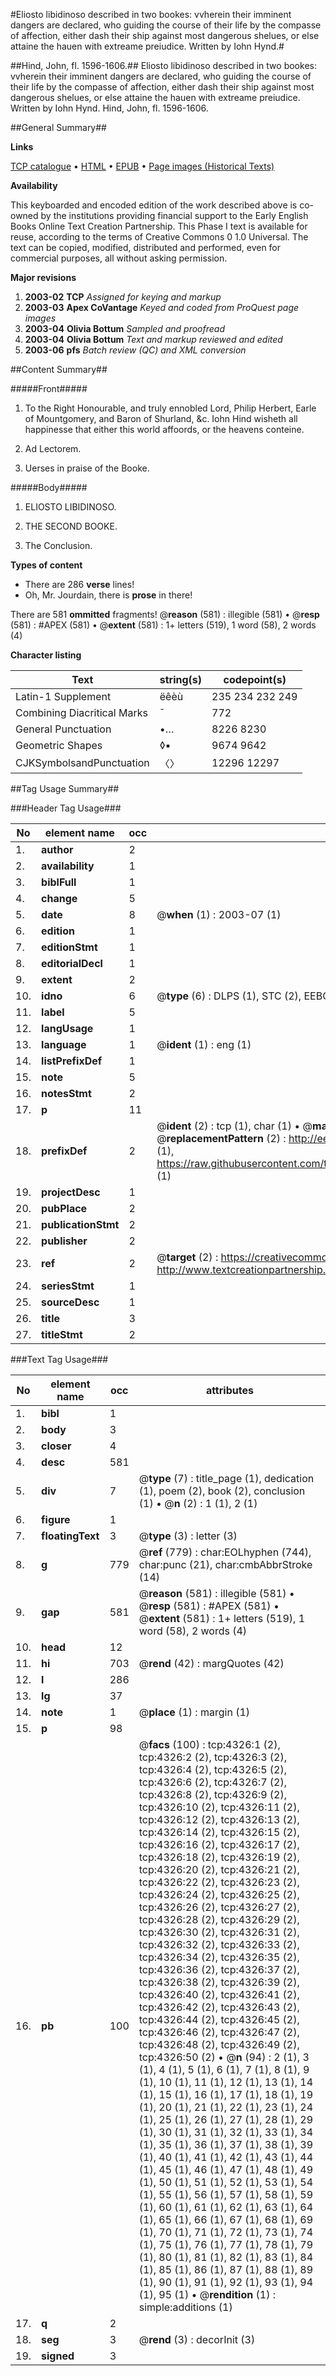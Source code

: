 #Eliosto libidinoso described in two bookes: vvherein their imminent dangers are declared, who guiding the course of their life by the compasse of affection, either dash their ship against most dangerous shelues, or else attaine the hauen with extreame preiudice. Written by Iohn Hynd.#

##Hind, John, fl. 1596-1606.##
Eliosto libidinoso described in two bookes: vvherein their imminent dangers are declared, who guiding the course of their life by the compasse of affection, either dash their ship against most dangerous shelues, or else attaine the hauen with extreame preiudice. Written by Iohn Hynd.
Hind, John, fl. 1596-1606.

##General Summary##

**Links**

[TCP catalogue](http://www.ota.ox.ac.uk/tcp/)  • 
[HTML](http://tei.it.ox.ac.uk/tcp/Texts-HTML/free/A03/A03388.html)  • 
[EPUB](http://tei.it.ox.ac.uk/tcp/Texts-EPUB/free/A03/A03388.epub) • 
[Page images (Historical Texts)](https://data.historicaltexts.jisc.ac.uk/view?pubId=eebo-99839867e&pageId=eebo-99839867e-4326-1)

**Availability**

This keyboarded and encoded edition of the
	       work described above is co-owned by the institutions
	       providing financial support to the Early English Books
	       Online Text Creation Partnership. This Phase I text is
	       available for reuse, according to the terms of Creative
	       Commons 0 1.0 Universal. The text can be copied,
	       modified, distributed and performed, even for
	       commercial purposes, all without asking permission.

**Major revisions**

1. __2003-02__ __TCP__ *Assigned for keying and markup*
1. __2003-03__ __Apex CoVantage__ *Keyed and coded from ProQuest page images*
1. __2003-04__ __Olivia Bottum__ *Sampled and proofread*
1. __2003-04__ __Olivia Bottum__ *Text and markup reviewed and edited*
1. __2003-06__ __pfs__ *Batch review (QC) and XML conversion*

##Content Summary##

#####Front#####

1. To the Right Honourable, and truly ennobled Lord, Philip Herbert, Earle of Mountgomery, and Baron of Shurland, &c. Iohn Hind wisheth all happinesse that either this world affoords, or the heavens conteine.

1. Ad Lectorem.

1. Uerses in praise of the Booke.

#####Body#####

1. ELIOSTO LIBIDINOSO.

1. THE SECOND BOOKE.

1. The Conclusion.

**Types of content**

  * There are 286 **verse** lines!
  * Oh, Mr. Jourdain, there is **prose** in there!

There are 581 **ommitted** fragments! 
 @__reason__ (581) : illegible (581)  •  @__resp__ (581) : #APEX (581)  •  @__extent__ (581) : 1+ letters (519), 1 word (58), 2 words (4)

**Character listing**


|Text|string(s)|codepoint(s)|
|---|---|---|
|Latin-1 Supplement|ëêèù|235 234 232 249|
|Combining             Diacritical Marks|̄|772|
|General Punctuation|•…|8226 8230|
|Geometric Shapes|◊▪|9674 9642|
|CJKSymbolsandPunctuation|〈〉|12296 12297|

##Tag Usage Summary##

###Header Tag Usage###

|No|element name|occ|attributes|
|---|---|---|---|
|1.|__author__|2||
|2.|__availability__|1||
|3.|__biblFull__|1||
|4.|__change__|5||
|5.|__date__|8| @__when__ (1) : 2003-07 (1)|
|6.|__edition__|1||
|7.|__editionStmt__|1||
|8.|__editorialDecl__|1||
|9.|__extent__|2||
|10.|__idno__|6| @__type__ (6) : DLPS (1), STC (2), EEBO-CITATION (1), PROQUEST (1), VID (1)|
|11.|__label__|5||
|12.|__langUsage__|1||
|13.|__language__|1| @__ident__ (1) : eng (1)|
|14.|__listPrefixDef__|1||
|15.|__note__|5||
|16.|__notesStmt__|2||
|17.|__p__|11||
|18.|__prefixDef__|2| @__ident__ (2) : tcp (1), char (1)  •  @__matchPattern__ (2) : ([0-9\-]+):([0-9IVX]+) (1), (.+) (1)  •  @__replacementPattern__ (2) : http://eebo.chadwyck.com/downloadtiff?vid=$1&page=$2 (1), https://raw.githubusercontent.com/textcreationpartnership/Texts/master/tcpchars.xml#$1 (1)|
|19.|__projectDesc__|1||
|20.|__pubPlace__|2||
|21.|__publicationStmt__|2||
|22.|__publisher__|2||
|23.|__ref__|2| @__target__ (2) : https://creativecommons.org/publicdomain/zero/1.0/ (1), http://www.textcreationpartnership.org/docs/. (1)|
|24.|__seriesStmt__|1||
|25.|__sourceDesc__|1||
|26.|__title__|3||
|27.|__titleStmt__|2||


###Text Tag Usage###

|No|element name|occ|attributes|
|---|---|---|---|
|1.|__bibl__|1||
|2.|__body__|3||
|3.|__closer__|4||
|4.|__desc__|581||
|5.|__div__|7| @__type__ (7) : title_page (1), dedication (1), poem (2), book (2), conclusion (1)  •  @__n__ (2) : 1 (1), 2 (1)|
|6.|__figure__|1||
|7.|__floatingText__|3| @__type__ (3) : letter (3)|
|8.|__g__|779| @__ref__ (779) : char:EOLhyphen (744), char:punc (21), char:cmbAbbrStroke (14)|
|9.|__gap__|581| @__reason__ (581) : illegible (581)  •  @__resp__ (581) : #APEX (581)  •  @__extent__ (581) : 1+ letters (519), 1 word (58), 2 words (4)|
|10.|__head__|12||
|11.|__hi__|703| @__rend__ (42) : margQuotes (42)|
|12.|__l__|286||
|13.|__lg__|37||
|14.|__note__|1| @__place__ (1) : margin (1)|
|15.|__p__|98||
|16.|__pb__|100| @__facs__ (100) : tcp:4326:1 (2), tcp:4326:2 (2), tcp:4326:3 (2), tcp:4326:4 (2), tcp:4326:5 (2), tcp:4326:6 (2), tcp:4326:7 (2), tcp:4326:8 (2), tcp:4326:9 (2), tcp:4326:10 (2), tcp:4326:11 (2), tcp:4326:12 (2), tcp:4326:13 (2), tcp:4326:14 (2), tcp:4326:15 (2), tcp:4326:16 (2), tcp:4326:17 (2), tcp:4326:18 (2), tcp:4326:19 (2), tcp:4326:20 (2), tcp:4326:21 (2), tcp:4326:22 (2), tcp:4326:23 (2), tcp:4326:24 (2), tcp:4326:25 (2), tcp:4326:26 (2), tcp:4326:27 (2), tcp:4326:28 (2), tcp:4326:29 (2), tcp:4326:30 (2), tcp:4326:31 (2), tcp:4326:32 (2), tcp:4326:33 (2), tcp:4326:34 (2), tcp:4326:35 (2), tcp:4326:36 (2), tcp:4326:37 (2), tcp:4326:38 (2), tcp:4326:39 (2), tcp:4326:40 (2), tcp:4326:41 (2), tcp:4326:42 (2), tcp:4326:43 (2), tcp:4326:44 (2), tcp:4326:45 (2), tcp:4326:46 (2), tcp:4326:47 (2), tcp:4326:48 (2), tcp:4326:49 (2), tcp:4326:50 (2)  •  @__n__ (94) : 2 (1), 3 (1), 4 (1), 5 (1), 6 (1), 7 (1), 8 (1), 9 (1), 10 (1), 11 (1), 12 (1), 13 (1), 14 (1), 15 (1), 16 (1), 17 (1), 18 (1), 19 (1), 20 (1), 21 (1), 22 (1), 23 (1), 24 (1), 25 (1), 26 (1), 27 (1), 28 (1), 29 (1), 30 (1), 31 (1), 32 (1), 33 (1), 34 (1), 35 (1), 36 (1), 37 (1), 38 (1), 39 (1), 40 (1), 41 (1), 42 (1), 43 (1), 44 (1), 45 (1), 46 (1), 47 (1), 48 (1), 49 (1), 50 (1), 51 (1), 52 (1), 53 (1), 54 (1), 55 (1), 56 (1), 57 (1), 58 (1), 59 (1), 60 (1), 61 (1), 62 (1), 63 (1), 64 (1), 65 (1), 66 (1), 67 (1), 68 (1), 69 (1), 70 (1), 71 (1), 72 (1), 73 (1), 74 (1), 75 (1), 76 (1), 77 (1), 78 (1), 79 (1), 80 (1), 81 (1), 82 (1), 83 (1), 84 (1), 85 (1), 86 (1), 87 (1), 88 (1), 89 (1), 90 (1), 91 (1), 92 (1), 93 (1), 94 (1), 95 (1)  •  @__rendition__ (1) : simple:additions (1)|
|17.|__q__|2||
|18.|__seg__|3| @__rend__ (3) : decorInit (3)|
|19.|__signed__|3||

